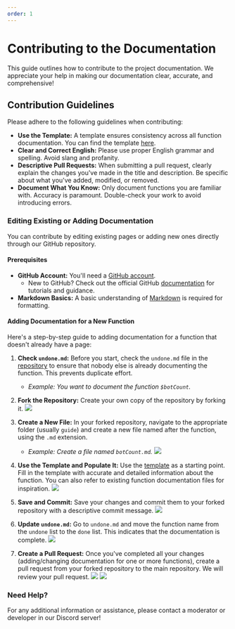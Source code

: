 ```yaml
---
order: 1
---
```

# Contributing to the Documentation

This guide outlines how to contribute to the project documentation.  We appreciate your help in making our documentation clear, accurate, and comprehensive!

## Contribution Guidelines

Please adhere to the following guidelines when contributing:

*   **Use the Template:**  A template ensures consistency across all function documentation. You can find the template [here](./template).
*   **Clear and Correct English:**  Please use proper English grammar and spelling. Avoid slang and profanity.
*   **Descriptive Pull Requests:** When submitting a pull request, clearly explain the changes you've made in the title and description.  Be specific about what you've added, modified, or removed.
*   **Document What You Know:**  Only document functions you are familiar with.  Accuracy is paramount.  Double-check your work to avoid introducing errors.

### Editing Existing or Adding Documentation

You can contribute by editing existing pages or adding new ones directly through our GitHub repository.

#### Prerequisites

*   **GitHub Account:** You'll need a [GitHub account](https://github.com).
    *   New to GitHub?  Check out the official GitHub [documentation](https://docs.github.com/en) for tutorials and guidance.
*   **Markdown Basics:**  A basic understanding of [Markdown](https://www.markdownguide.org/cheat-sheet/) is required for formatting.

#### Adding Documentation for a New Function

Here's a step-by-step guide to adding documentation for a function that doesn't already have a page:

1.  **Check `undone.md`:**  Before you start, check the `undone.md` file in the [repository](https://github.com/raspdevpy/ccdoc/tree/main/guide) to ensure that nobody else is already documenting the function.  This prevents duplicate effort.

    *   _Example: You want to document the function `$botCount`._

2.  **Fork the Repository:** Create your own copy of the repository by forking it.
    ![](https://i.ibb.co/2kPRCX0/image.png)

3.  **Create a New File:** In your forked repository, navigate to the appropriate folder (usually `guide`) and create a new file named after the function, using the `.md` extension.

    *   _Example: Create a file named `botCount.md`._
    ![](https://i.ibb.co/BLCbs7q/image.png)

4.  **Use the Template and Populate It:** Use the [template](./template) as a starting point. Fill in the template with accurate and detailed information about the function.  You can also refer to existing function documentation files for inspiration.
    ![](https://i.ibb.co/X5M0s01/image.png)

5.  **Save and Commit:**  Save your changes and commit them to your forked repository with a descriptive commit message.
    ![](https://i.ibb.co/8XvCCdm/image.png)

6.  **Update `undone.md`:** Go to `undone.md` and move the function name from the `undone` list to the `done` list. This indicates that the documentation is complete.
    ![](https://i.ibb.co/85PxQjM/image.png)

7.  **Create a Pull Request:** Once you've completed all your changes (adding/changing documentation for one or more functions), create a pull request from your forked repository to the main repository.  We will review your pull request.
    ![](https://i.ibb.co/p3RCGYf/image.png)
    ![](https://i.ibb.co/R9fJz7g/image.png)

### Need Help?

For any additional information or assistance, please contact a moderator or developer in our Discord server!